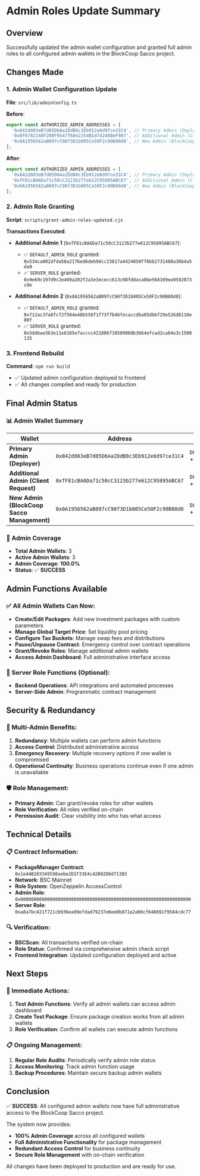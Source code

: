 # Admin Roles Update Summary

## Overview
Successfully updated the admin wallet configuration and granted full admin roles to all configured admin wallets in the BlockCoop Sacco project.

## Changes Made

### 1. Admin Wallet Configuration Update
**File**: `src/lib/adminConfig.ts`

**Before**:
```typescript
export const AUTHORIZED_ADMIN_ADDRESSES = [
  '0x842d803eB7d05D6Aa2DdB8c3Eb912e6d97ce31C4', // Primary Admin (Deployer)
  '0x6F6782148F208F9547f68e2354B1d7d2d4BeF987', // Additional Admin (Client Request)
  '0x0A1956562aB097cC90f3D1b005Ce50F2c90B80d8', // New Admin (BlockCoop Sacco Management)
];
```

**After**:
```typescript
export const AUTHORIZED_ADMIN_ADDRESSES = [
  '0x842d803eB7d05D6Aa2DdB8c3Eb912e6d97ce31C4', // Primary Admin (Deployer)
  '0xfF81cBA6Da71c50cC3123b277e612C95895ABC67', // Additional Admin (Client Request)
  '0x0A1956562aB097cC90f3D1b005Ce50F2c90B80d8', // New Admin (BlockCoop Sacco Management)
];
```

### 2. Admin Role Granting
**Script**: `scripts/grant-admin-roles-updated.cjs`

**Transactions Executed**:
- **Additional Admin 1** (`0xfF81cBA6Da71c50cC3123b277e612C95895ABC67`):
  - ✅ `DEFAULT_ADMIN_ROLE` granted: `0x534ca002dfda58a2176ed6deb9dcc23817a4424050ff6bb2731460a30b4a5da9`
  - ✅ `SERVER_ROLE` granted: `0x9e69c197d9c2e469a202f2a3e3ececc613c08fddaca0be568169ea9592073c0e`

- **Additional Admin 2** (`0x0A1956562aB097cC90f3D1b005Ce50F2c90B80d8`):
  - ✅ `DEFAULT_ADMIN_ROLE` granted: `0x712ac37a0fcf2f504e48b558f1f73ffb46fecaccdba05dbbf29e526d8110e80f`
  - ✅ `SERVER_ROLE` granted: `0x5ddbae363e11e6165e7acccc421886710509868b3664efcad2ca64e3c1500135`

### 3. Frontend Rebuild
**Command**: `npm run build`
- ✅ Updated admin configuration deployed to frontend
- ✅ All changes compiled and ready for production

## Final Admin Status

### 📊 Admin Wallet Summary

| Wallet | Address | Role | Status |
|--------|---------|------|---------|
| **Primary Admin (Deployer)** | `0x842d803eB7d05D6Aa2DdB8c3Eb912e6d97ce31C4` | `DEFAULT_ADMIN_ROLE` + `SERVER_ROLE` | ✅ **ACTIVE** |
| **Additional Admin (Client Request)** | `0xfF81cBA6Da71c50cC3123b277e612C95895ABC67` | `DEFAULT_ADMIN_ROLE` + `SERVER_ROLE` | ✅ **ACTIVE** |
| **New Admin (BlockCoop Sacco Management)** | `0x0A1956562aB097cC90f3D1b005Ce50F2c90B80d8` | `DEFAULT_ADMIN_ROLE` + `SERVER_ROLE` | ✅ **ACTIVE** |

### 🎯 Admin Coverage
- **Total Admin Wallets**: 3
- **Active Admin Wallets**: 3
- **Admin Coverage**: **100.0%**
- **Status**: ✅ **SUCCESS**

## Admin Functions Available

### ✅ All Admin Wallets Can Now:
- **Create/Edit Packages**: Add new investment packages with custom parameters
- **Manage Global Target Price**: Set liquidity pool pricing
- **Configure Tax Buckets**: Manage swap fees and distributions
- **Pause/Unpause Contract**: Emergency control over contract operations
- **Grant/Revoke Roles**: Manage additional admin wallets
- **Access Admin Dashboard**: Full administrative interface access

### 🔧 Server Role Functions (Optional):
- **Backend Operations**: API integrations and automated processes
- **Server-Side Admin**: Programmatic contract management

## Security & Redundancy

### 🔐 Multi-Admin Benefits:
1. **Redundancy**: Multiple wallets can perform admin functions
2. **Access Control**: Distributed administrative access
3. **Emergency Recovery**: Multiple recovery options if one wallet is compromised
4. **Operational Continuity**: Business operations continue even if one admin is unavailable

### 🛡️ Role Management:
- **Primary Admin**: Can grant/revoke roles for other wallets
- **Role Verification**: All roles verified on-chain
- **Permission Audit**: Clear visibility into who has what access

## Technical Details

### 📋 Contract Information:
- **PackageManager Contract**: `0x1e44B103349598aebe2D1F33E4c42B92D0d713B3`
- **Network**: BSC Mainnet
- **Role System**: OpenZeppelin AccessControl
- **Admin Role**: `0x0000000000000000000000000000000000000000000000000000000000000000`
- **Server Role**: `0xa8a7bc421f721cb936ea99efdad79237e6ee0b871a2a08cf648691f9584cdc77`

### 🔍 Verification:
- **BSCScan**: All transactions verified on-chain
- **Role Status**: Confirmed via comprehensive admin check script
- **Frontend Integration**: Updated configuration deployed and active

## Next Steps

### 🚀 Immediate Actions:
1. **Test Admin Functions**: Verify all admin wallets can access admin dashboard
2. **Create Test Package**: Ensure package creation works from all admin wallets
3. **Role Verification**: Confirm all wallets can execute admin functions

### 📋 Ongoing Management:
1. **Regular Role Audits**: Periodically verify admin role status
2. **Access Monitoring**: Track admin function usage
3. **Backup Procedures**: Maintain secure backup admin wallets

## Conclusion

✅ **SUCCESS**: All configured admin wallets now have full administrative access to the BlockCoop Sacco project.

The system now provides:
- **100% Admin Coverage** across all configured wallets
- **Full Administrative Functionality** for package management
- **Redundant Access Control** for business continuity
- **Secure Role Management** with on-chain verification

All changes have been deployed to production and are ready for use.










